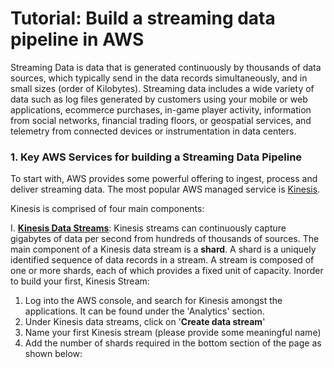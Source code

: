 # Tutorial: Build a streaming data pipeline in AWS

Streaming Data is data that is generated continuously by thousands of data sources, which typically send in the data records simultaneously, and in small sizes (order of Kilobytes). Streaming data includes a wide variety of data such as log files generated by customers using your mobile or web applications, ecommerce purchases, in-game player activity, information from social networks, financial trading floors, or geospatial services, and telemetry from connected devices or instrumentation in data centers.

### 1. Key AWS Services for building a Streaming Data Pipeline

To start with, AWS provides some powerful offering to ingest, process and deliver streaming data. The most popular 
AWS managed service is [Kinesis](https://aws.amazon.com/kinesis/).

Kinesis is comprised of four main components:  

I. [**Kinesis Data Streams**](https://aws.amazon.com/kinesis/data-streams/): Kinesis streams can continuously capture gigabytes of data per second from hundreds of thousands of sources.
The main component of a Kinesis data stream is a **shard**. A shard is a uniquely identified sequence of data records in a stream. A stream is composed of one or more shards, each of which provides a fixed unit of capacity.
Inorder to build your first, Kinesis Stream:

   1. Log into the AWS console, and search for Kinesis amongst the applications. It can be found under the 'Analytics' section. 
   2. Under Kinesis data streams, click on '**Create data stream**'
   3. Name your first Kinesis stream (please provide some meaningful name)
   4. Add the number of shards required in the bottom section of the page as shown below: 